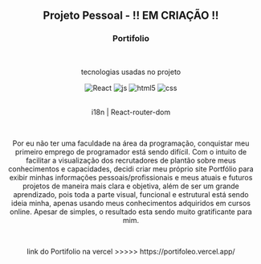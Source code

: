 <h2 align="center">Projeto Pessoal - !! EM CRIAÇÃO !!</h2>



  <h3 align="center"> Portifolio </h3>

  <br>


  <div align="center" style="display: inline_block">
    <p>tecnologias usadas no projeto</p>
    <img align="center" alt="React" src="https://img.shields.io/badge/React-20232A?style=for-the-badge&logo=react&logoColor=61DAFB" />
    <img align="center" alt="js" src="https://img.shields.io/badge/JavaScript-F7DF1E?style=for-the-badge&logo=javascript&logoColor=black" />
    <img align="center" alt="html5" src="https://img.shields.io/badge/HTML5-E34F26?style=for-the-badge&logo=html5&logoColor=white" />
    <img align="center" alt="css" src="https://img.shields.io/badge/CSS3-1572B6?style=for-the-badge&logo=css3&logoColor=white" />

  </div><br/>
  
   <p align="center">i18n | React-router-dom </p>




  <br>
  <p align="center">Por eu não ter uma faculdade na área da programação, conquistar meu primeiro emprego de programador está sendo difícil.
  Com o intuito de facilitar a visualização dos recrutadores de plantão sobre meus conhecimentos e capacidades, decidi criar meu próprio site Portfólio para exibir minhas informações pessoais/profissionais e meus atuais e futuros projetos de maneira mais clara e objetiva, além de ser um grande aprendizado, pois toda a parte visual, funcional e estrutural está sendo ideia minha, apenas usando meus conhecimentos adquiridos em cursos online.  
  Apesar de simples, o resultado esta sendo muito gratificante para mim.</p>

<br>

<p align="center">link do Portifolio na vercel >>>>> https://portifoleo.vercel.app/ </p>

